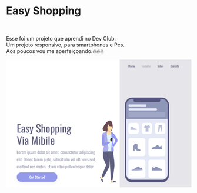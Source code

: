 <h1>Easy Shopping</h1>
<br>
<p>Esse foi um projeto que aprendi no Dev Club.<br>Um projeto responsivo, para smartphones e Pcs.<br>Aos poucos vou me aperfeiçoando.🔥🔥🔥</p>


<img src="https://github.com/alexandrecostacode/easy-shopping/blob/master/Imagens/imagem-pc.PNG?raw=true">
